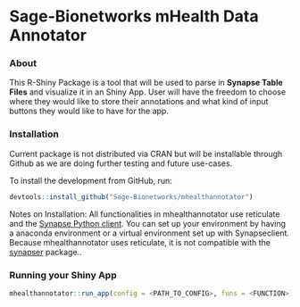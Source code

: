 # Sage-Bionetworks mHealth Data Annotator

### About
This R-Shiny Package is a tool that will be used to parse in <b>Synapse Table Files</b> and visualize it in an Shiny App. User will have the freedom to choose where they would like to store their annotations and what kind of input buttons they would like to have for the app.

### Installation
Current package is not distributed via CRAN but will be installable through Github as we are doing further testing and future use-cases.

To install the development from GitHub, run:
``` r
devtools::install_github("Sage-Bionetworks/mhealthannotator")
```
Notes on Installation:
All functionalities in mhealthannotator use reticulate and the [Synapse Python
client](https://pypi.org/project/synapseclient/). You can set up your environment by having a anaconda environment or a virtual environment set up with Synapseclient. Because mhealthannotator uses reticulate, it is not compatible with the [synapser](https://r-docs.synapse.org/) package..

### Running your Shiny App
```r
mhealthannotator::run_app(config = <PATH_TO_CONFIG>, funs = <FUNCTION>)
```
